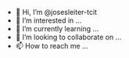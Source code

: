 - 👋 Hi, I’m @josesleiter-tcit
- 👀 I’m interested in ...
- 🌱 I’m currently learning ...
- 💞️ I’m looking to collaborate on ...
- 📫 How to reach me ...

<!---
josesleiter-tcit/josesleiter-tcit is a ✨ special ✨ repository because its `README.md` (this file) appears on your GitHub profile.
You can click the Preview link to take a look at your changes.
--->
